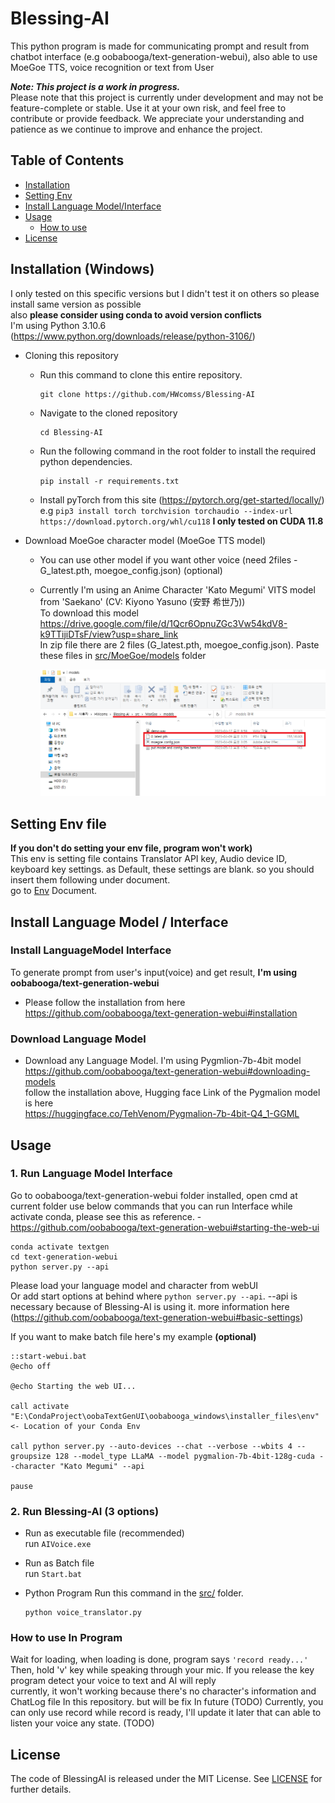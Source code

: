 # Blessing-AI
This python program is made for communicating prompt and result from chatbot interface (e.g oobabooga/text-generation-webui), also able to use MoeGoe TTS, voice recognition or text from User

***Note: This project is a work in progress.***  
Please note that this project is currently under development and may not be feature-complete or stable. Use it at your own risk, and feel free to contribute or provide feedback. We appreciate your understanding and patience as we continue to improve and enhance the project.

## Table of Contents

- [Installation](#installation-windows) 
- [Setting Env](#setting-env-file)
- [Install Language Model/Interface](#install-language-model--interface)
- [Usage](#usage)
  - [How to use](#how-to-use-in-program)
- [License](#license)

## Installation (Windows)
I only tested on this specific versions but I didn't test it on others so please install same version as possible  
also **please consider using conda to avoid version conflicts**  
I'm using Python 3.10.6 (https://www.python.org/downloads/release/python-3106/)  

- Cloning this repository
  - Run this command to clone this entire repository.
    ```
    git clone https://github.com/HWcomss/Blessing-AI
    ```
  - Navigate to the cloned repository
    ```
    cd Blessing-AI
    ```
  - Run the following command in the root folder to install the required python dependencies.
    ```
    pip install -r requirements.txt
    ```
  - Install pyTorch from this site (https://pytorch.org/get-started/locally/)  
  e.g ```pip3 install torch torchvision torchaudio --index-url https://download.pytorch.org/whl/cu118``` **I only tested on CUDA 11.8**

- Download MoeGoe character model (MoeGoe TTS model)
  - You can use other model if you want other voice (need 2files - G_latest.pth, moegoe_config.json) (optional)  


  - Currently I'm using an Anime Character 'Kato Megumi' VITS model from 'Saekano' (CV: Kiyono Yasuno (安野 希世乃))  
    To download this model https://drive.google.com/file/d/1Qcr6OpnuZGc3Vw54kdV8-k9TTijiDTsF/view?usp=share_link  
    In zip file there are 2 files (G_latest.pth, moegoe_config.json). Paste these files in [src/MoeGoe/models](src/MoeGoe/models) folder  
    
    ![](docs/screenshots/MoeGoeModels.png?raw=true)
     
## Setting Env file
**If you don't do setting your env file, program won't work)**  
This env is setting file contains Translator API key, Audio device ID, keyboard key settings. as Default, these settings are blank. so you should insert them following under document.  
go to [Env](docs/ENV.md) Document.  

## Install Language Model / Interface

### Install LanguageModel Interface
To generate prompt from user's input(voice) and get result, **I'm using oobabooga/text-generation-webui**  
- Please follow the installation from here  
  https://github.com/oobabooga/text-generation-webui#installation  

### Download Language Model
- Download any Language Model. I'm using Pygmlion-7b-4bit model  
  https://github.com/oobabooga/text-generation-webui#downloading-models  
  follow the installation above, Hugging face Link of the Pygmalion model is here  
  https://huggingface.co/TehVenom/Pygmalion-7b-4bit-Q4_1-GGML  

## Usage

### 1. Run Language Model Interface
Go to oobabooga/text-generation-webui folder installed, open cmd at current folder
use below commands that you can run Interface while activate conda, please see this as reference. - https://github.com/oobabooga/text-generation-webui#starting-the-web-ui  
```
conda activate textgen
cd text-generation-webui
python server.py --api
```

Please load your language model and character from webUI  
Or add start options at behind where `python server.py --api`. --api is necessary because of Blessing-AI is using it.
more information here (https://github.com/oobabooga/text-generation-webui#basic-settings)  

If you want to make batch file here's my example **(optional)**  
```
::start-webui.bat
@echo off

@echo Starting the web UI...

call activate "E:\CondaProject\oobaTextGenUI\oobabooga_windows\installer_files\env" <- Location of your Conda Env

call python server.py --auto-devices --chat --verbose --wbits 4 --groupsize 128 --model_type LLaMA --model pygmalion-7b-4bit-128g-cuda --character "Kato Megumi" --api

pause
```

### 2. Run Blessing-AI (3 options)
- Run as executable file (recommended)  
  run ```AIVoice.exe```

- Run as Batch file  
  run ```Start.bat```

- Python Program
  Run this command in the [src/](src) folder.  
  ```
  python voice_translator.py
  ```

### How to use In Program

Wait for loading, when loading is done, program says ```'record ready...'```  
Then, hold 'v' key while speaking through your mic.
If you release the key program detect your voice to text and AI will reply  
currently, it won't working because there's no character's information and ChatLog file In this repository. but will be fix In future (TODO)
Currently, you can only use record while record is ready, I'll update it later that can able to listen your voice any state. (TODO)  

## License

The code of BlessingAI is released under the MIT License. See [LICENSE](LICENSE.md) for further details.
